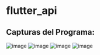 # flutter_api

## Capturas del Programa:
![image](https://github.com/brittanypallasco2003/flutter_api/assets/117743650/3d944f16-10fe-4a2c-aa28-1761923ea620)
![image](https://github.com/brittanypallasco2003/flutter_api/assets/117743650/5b5f5d32-b031-43e3-a138-cffcc4a194b1)
![image](https://github.com/brittanypallasco2003/flutter_api/assets/117743650/d6357ef8-f31a-49ba-8a6b-e5b2b790b972)
![image](https://github.com/brittanypallasco2003/flutter_api/assets/117743650/e6a3bc83-5e48-4e58-94e7-f38d51e42620)



